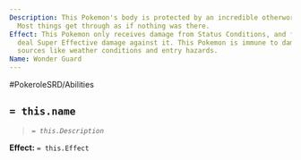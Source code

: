 ```yaml
---
Description: This Pokemon's body is protected by an incredible otherworldly aura.
  Most things get through as if nothing was there.
Effect: This Pokemon only receives damage from Status Conditions, and from Moves that
  deal Super Effective damage against it. This Pokemon is immune to damage from other
  sources like weather conditions and entry hazards.
Name: Wonder Guard
---
```


#PokeroleSRD/Abilities

## `= this.name`

> *`= this.Description`*

**Effect:** `= this.Effect`